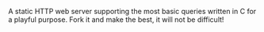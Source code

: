 A static HTTP web server supporting the most basic queries written in C for a playful purpose. Fork it and make the best, it will not be difficult!
